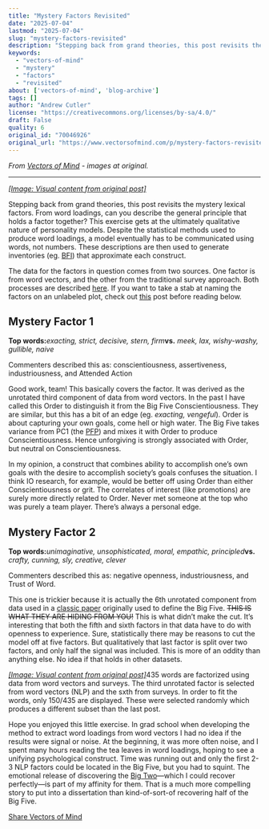 ```yaml
---
title: "Mystery Factors Revisited"
date: "2025-07-04"
lastmod: "2025-07-04"
slug: "mystery-factors-revisited"
description: "Stepping back from grand theories, this post revisits the mystery lexical factors. From word loadings, can you describe the general principle that holds a factor together? This exercise gets at the ul..."
keywords:
  - "vectors-of-mind"
  - "mystery"
  - "factors"
  - "revisited"
about: ['vectors-of-mind', 'blog-archive']
tags: []
author: "Andrew Cutler"
license: "https://creativecommons.org/licenses/by-sa/4.0/"
draft: False
quality: 6
original_id: "70046926"
original_url: "https://www.vectorsofmind.com/p/mystery-factors-revisited"
---
```

*From [Vectors of Mind](https://www.vectorsofmind.com/p/mystery-factors-revisited) - images at original.*

---

[*[Image: Visual content from original post]*](https://substackcdn.com/image/fetch/$s_!mwT7!,f_auto,q_auto:good,fl_progressive:steep/https%3A%2F%2Fbucketeer-e05bbc84-baa3-437e-9518-adb32be77984.s3.amazonaws.com%2Fpublic%2Fimages%2Fce394826-55c7-436d-baf8-89fc9febae13_1024x1024.png)

Stepping back from grand theories, this post revisits the mystery lexical factors. From word loadings, can you describe the general principle that holds a factor together? This exercise gets at the ultimately qualitative nature of personality models. Despite the statistical methods used to produce word loadings, a model eventually has to be communicated using words, not numbers. These descriptions are then used to generate inventories (eg. [BFI](https://fetzer.org/sites/default/files/images/stories/pdf/selfmeasures/Personality-BigFiveInventory.pdf)) that approximate each construct.

The data for the factors in question comes from two sources. One factor is from word vectors, and the other from the traditional survey approach. Both processes are described [here](https://vectors.substack.com/p/the-big-five-are-word-vectors). If you want to take a stab at naming the factors on an unlabeled plot, check out [this](https://vectors.substack.com/p/guess-the-factor) post before reading below.

## **Mystery Factor 1**


**Top words:**_exacting, strict, decisive, stern, firm_**vs.** _meek, lax, wishy-washy, gullible, naive_

Commenters described this as: conscientiousness, assertiveness, industriousness, and Attended Action

Good work, team! This basically covers the factor. It was derived as the unrotated third component of data from word vectors. In the past I have called this Order to distinguish it from the Big Five Conscientiousness. They are similar, but this has a bit of an edge (eg. _exacting, vengeful_). Order is about capturing your own goals, come hell or high water. The Big Five takes variance from PC1 (the [PFP](https://vectors.substack.com/p/primary-factor-of-personality-part)) and mixes it with Order to produce Conscientiousness. Hence unforgiving is strongly associated with Order, but neutral on Conscientiousness. 

In my opinion, a construct that combines ability to accomplish one’s own goals with the desire to accomplish society’s goals confuses the situation. I think IO research, for example, would be better off using Order than either Conscientiousness or grit. The correlates of interest (like promotions) are surely more directly related to Order. Never met someone at the top who was purely a team player. There’s always a personal edge.

## **Mystery Factor 2**


**Top words:**_unimaginative, unsophisticated, moral, empathic, principled_**vs.** _crafty, cunning, sly, creative, clever_

Commenters described this as: negative openness, industriousness, and Trust of Word.

This one is trickier because it is actually the 6th unrotated component from data used in a [classic paper](https://onlinelibrary.wiley.com/doi/abs/10.1002/\(SICI\)1099-0984\(199603\)10:1%3C61::AID-PER246%3E3.0.CO;2-D) originally used to define the Big Five. ~~THIS IS WHAT THEY ARE HIDING FROM YOU!~~ This is what didn’t make the cut. It’s interesting that both the fifth and sixth factors in that data have to do with openness to experience. Sure, statistically there may be reasons to cut the model off at five factors. But qualitatively that last factor is split over two factors, and only half the signal was included. This is more of an oddity than anything else. No idea if that holds in other datasets. 

[*[Image: Visual content from original post]*](https://substackcdn.com/image/fetch/$s_!NlBJ!,f_auto,q_auto:good,fl_progressive:steep/https%3A%2F%2Fbucketeer-e05bbc84-baa3-437e-9518-adb32be77984.s3.amazonaws.com%2Fpublic%2Fimages%2Fbcba348e-6ed3-442c-9506-6d3a8f7b5d4e_1201x1065.png)435 words are factorized using data from word vectors and surveys. The third unrotated factor is selected from word vectors (NLP) and the sxth from surveys. In order to fit the words, only 150/435 are displayed. These were selected randomly which produces a different subset than the last post.

Hope you enjoyed this little exercise. In grad school when developing the method to extract word loadings from word vectors I had no idea if the results were signal or noise. At the beginning, it was more often noise, and I spent many hours reading the tea leaves in word loadings, hoping to see a unifying psychological construct. Time was running out and only the first 2-3 NLP factors could be located in the Big Five, but you had to squint. The emotional release of discovering the [Big Two](https://psycnet.apa.org/fulltext/1997-42257-010.html)—which I could recover perfectly—is part of my affinity for them. That is a much more compelling story to put into a dissertation than kind-of-sort-of recovering half of the Big Five.

[Share Vectors of Mind](https://vectors.substack.com/?utm_source=substack&utm_medium=email&utm_content=share&action=share)
